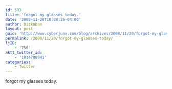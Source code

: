 ```yaml
---
id: 593
title: 'forgot my glasses today.'
date: '2008-11-20T10:08:26-04:00'
author: DizkoDan
layout: post
guid: 'http://www.cyberjunx.com/blog/archives/2008/11/20/forgot-my-glasses-today/'
permalink: /2008/11/20/forgot-my-glasses-today/
ljID:
    - '756'
aktt_twitter_id:
    - '1014708941'
categories:
    - Twitter
---
```


forgot my glasses today.